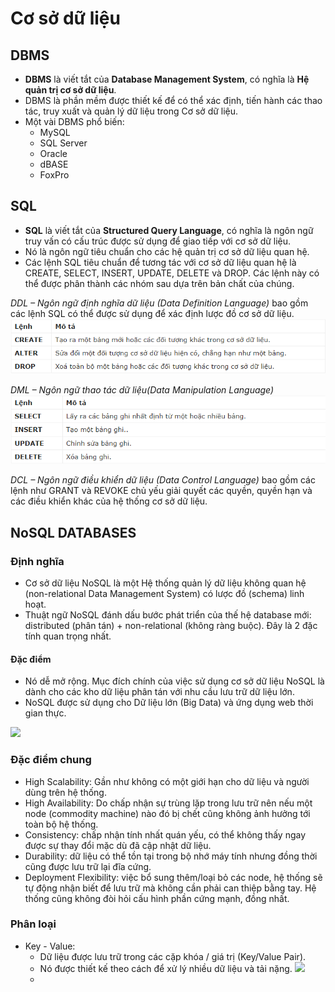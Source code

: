 # Cơ sở dữ liệu
## DBMS
- **DBMS** là viết tắt của **Database Management System**, có nghĩa là **Hệ quản trị cơ sở dữ liệu**.
- DBMS là phần mềm được thiết kế để có thể xác định, tiến hành các thao tác, truy xuất và quản lý dữ liệu trong Cơ sở dữ liệu.
- Một vài DBMS phổ biến:
  - MySQL 
  - SQL Server
  - Oracle
  - dBASE
  - FoxPro
## SQL
- **SQL** là viết tắt của **Structured Query Language**, có nghĩa là ngôn ngữ truy vấn có cấu trúc được sử 
dụng để giao tiếp với cơ sở dữ liệu.
- Nó là ngôn ngữ tiêu chuẩn cho các hệ quản trị cơ sở dữ liệu quan hệ.
- Các lệnh SQL tiêu chuẩn để tương tác với cơ sở dữ liệu quan hệ là CREATE, SELECT, INSERT, UPDATE, DELETE và DROP. Các lệnh này có thể được phân thành các nhóm sau dựa trên bản chất của chúng.

*DDL – Ngôn ngữ định nghĩa dữ liệu (Data Definition Language)* bao gồm các lệnh SQL có thể được sử dụng để xác định lược đồ cơ sở dữ liệu.
![](./img/DDL.png)

*DML – Ngôn ngữ thao tác dữ liệu(Data Manipulation Language)* 
![](./img/DML.png)

*DCL – Ngôn ngữ điều khiển dữ liệu (Data Control Language)* bao gồm các lệnh như GRANT và REVOKE chủ yếu giải quyết các quyền, quyền hạn và các điều khiển khác của hệ thống cơ sở dữ liệu. 

## NoSQL DATABASES
### Định nghĩa
- Cơ sở dữ liệu NoSQL là một Hệ thống quản lý dữ liệu không quan hệ (non-relational Data Management System) có lược đồ (schema) linh hoạt.
- Thuật ngữ NoSQL đánh dấu bước phát triển của thế hệ database mới: distributed (phân tán) + non-relational (không ràng buộc). Đây là 2 đặc tính quan trọng nhất.
#### Đặc điểm
- Nó dễ mở rộng. Mục đích chính của việc sử dụng cơ sở dữ liệu NoSQL là dành cho các kho dữ liệu phân tán với nhu cầu lưu trữ dữ liệu lớn. 
- NoSQL được sử dụng cho Dữ liệu lớn (Big Data) và ứng dụng web thời gian thực.

![](./img/SQL-RDBMS-vs-NoSQL-DBMS.png.webp)

### Đặc điểm chung
- High Scalability: Gần như không có một giới hạn cho dữ liệu và người dùng trên hệ thống.
- High Availability: Do chấp nhận sự trùng lặp trong lưu trữ nên nếu một node (commodity machine) nào đó bị chết cũng không ảnh hưởng tới toàn bộ hệ thống.
- Consistency: chấp nhận tính nhất quán yếu, có thể không thấy ngay được sự thay đổi mặc dù đã cập nhật dữ liệu.
- Durability: dữ liệu có thể tồn tại trong bộ nhớ máy tính nhưng đồng thời cũng được lưu trữ lại đĩa cứng.
- Deployment Flexibility: việc bổ sung thêm/loại bỏ các node, hệ thống sẽ tự động nhận biết để lưu trữ mà không cần phải can thiệp bằng tay. Hệ thống cũng không đòi hỏi cấu hình phần cứng mạnh, đồng nhất.

### Phân loại 

-  Key - Value:
   - Dữ liệu được lưu trữ trong các cặp khóa / giá trị (Key/Value Pair).
   - Nó được thiết kế theo cách để xử lý nhiều dữ liệu và tải nặng.
   ![](https://itguru.vn/blog/wp-content/uploads/2020/12/Key-value-Pair-2.jpg.webp)
   - 